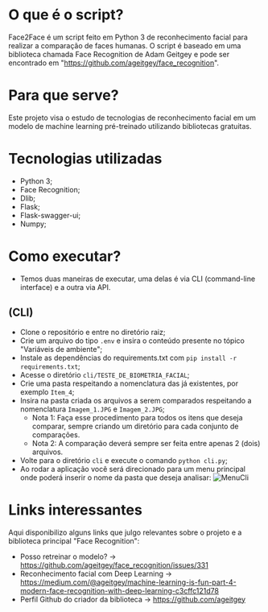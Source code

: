 # O que é o script?
Face2Face é um script feito em Python 3 de reconhecimento facial para realizar a comparação de faces humanas. 
O script é baseado em uma biblioteca chamada Face Recognition de Adam Geitgey e pode ser encontrado em "https://github.com/ageitgey/face_recognition".

# Para que serve?
Este projeto visa o estudo de tecnologias de reconhecimento facial em um modelo de machine learning pré-treinado utilizando bibliotecas gratuitas.

# Tecnologias utilizadas
* Python 3;
* Face Recognition;
* Dlib;
* Flask;
* Flask-swagger-ui;
* Numpy;


# Como executar?
 - Temos duas maneiras de executar, uma delas é via CLI (command-line interface) e a outra via API.
## (CLI)
 * Clone o repositório e entre no diretório raiz;
 * Crie um arquivo do tipo `.env` e insira o conteúdo presente no tópico "Variáveis de ambiente";
 * Instale as dependências do requirements.txt com `pip install -r requirements.txt`;
 * Acesse o diretório `cli/TESTE_DE_BIOMETRIA_FACIAL`;
 * Crie uma pasta respeitando a nomenclatura das já existentes, por exemplo `Item_4`;
 * Insira na pasta criada os arquivos a serem comparados respeitando a nomenclatura `Imagem_1.JPG` e `Imagem_2.JPG`;
   - Nota 1: Faça esse procedimento para todos os itens que deseja comparar, sempre criando um diretório para cada conjunto de comparações.
   - Nota 2: A comparação deverá sempre ser feita entre apenas 2 (dois) arquivos.
 * Volte para o diretório `cli` e execute o comando `python cli.py`;
 * Ao rodar a aplicação você será direcionado para um menu principal onde poderá inserir o nome da pasta que deseja analisar:
    ![MenuCli](https://media.githubusercontent.com/media/jeanazuos/Face2Face/cli/static/doc_media/run_cli.gif)

# Links interessantes
Aqui disponibilizo alguns links que julgo relevantes sobre o projeto e a biblioteca principal "Face Recognition":
- Posso retreinar o modelo? -> https://github.com/ageitgey/face_recognition/issues/331
- Reconhecimento facial com Deep Learning -> https://medium.com/@ageitgey/machine-learning-is-fun-part-4-modern-face-recognition-with-deep-learning-c3cffc121d78
- Perfil Github do criador da biblioteca -> https://github.com/ageitgey
